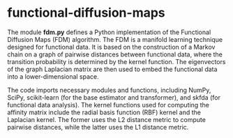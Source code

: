# functional-diffusion-maps

The module **fdm.py** defines a Python implementation of the Functional Diffusion Maps (FDM) algorithm. The FDM is a manifold learning technique designed for functional data. It is based on the construction of a Markov chain on a graph of pairwise distances between functional data, where the transition probability is determined by the kernel function. The eigenvectors of the graph Laplacian matrix are then used to embed the functional data into a lower-dimensional space.

The code imports necessary modules and functions, including NumPy, SciPy, scikit-learn (for the base estimator and transformer), and skfda (for functional data analysis). The kernel functions used for computing the affinity matrix include the radial basis function (RBF) kernel and the Laplacian kernel. The former uses the L2 distance metric to compute pairwise distances, while the latter uses the L1 distance metric.
